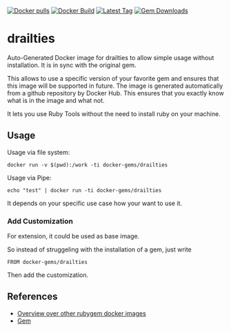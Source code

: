 [![Docker pulls](https://img.shields.io/docker/pulls/rubygem/drailties.svg)](https://hub.docker.com/r/rubygem/drailties/)
[![Docker Build](https://img.shields.io/docker/automated/rubygem/drailties.svg)](https://hub.docker.com/r/rubygem/drailties/)
[![Latest Tag](https://img.shields.io/github/tag/docker-rubygem/drailties.svg)](https://hub.docker.com/r/rubygem/drailties/)
[![Gem Downloads](https://img.shields.io/gem/dt/drailties.svg)](https://rubygems.org/gems/drailties/)
# drailties

Auto-Generated Docker image for drailties to allow simple usage without installation.
It is in sync with the original gem.

This allows to use a specific version of your favorite gem and ensures that this image will be supported in future.
The image is generated automatically from a github repository by Docker Hub.
This ensures that you exactly know what is in the image and what not.

It lets you use Ruby Tools without the need to install ruby on your machine.

## Usage

Usage via file system:

`docker run -v $(pwd):/work -ti docker-gems/drailties`

Usage via Pipe:

`echo "test" | docker run -ti docker-gems/drailties`

It depends on your specific use case how your want to use it.

### Add Customization

For extension, it could be used as base image.

So instead of struggeling with the installation of a gem, just write

`FROM docker-gems/drailties`

Then add the customization.

## References

 - [Overview over other rubygem docker images](https://github.com/thinkbot/docker-rubygem)
 - [Gem](https://rubygems.org/gems/drailties/)
